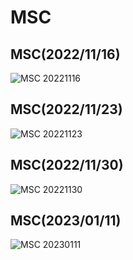 # MSC
## MSC(2022/11/16)
![MSC 20221116](https://user-images.githubusercontent.com/76472326/207621231-a4b2cfa2-5c13-4a41-ab61-639e4c5efe08.png)
## MSC(2022/11/23)
![MSC 20221123](https://user-images.githubusercontent.com/76472326/207621243-a578b63b-1645-4a58-b643-89fc2335afcf.png)
## MSC(2022/11/30)
![MSC 20221130](https://user-images.githubusercontent.com/76472326/207621264-36b05802-cc4d-42ff-8c86-ac27ffa0e5c8.png)
## MSC(2023/01/11)
![MSC 20230111](https://user-images.githubusercontent.com/76472326/212074531-9a18af14-9ba8-4a25-b3fc-4db9046b30a1.png)
